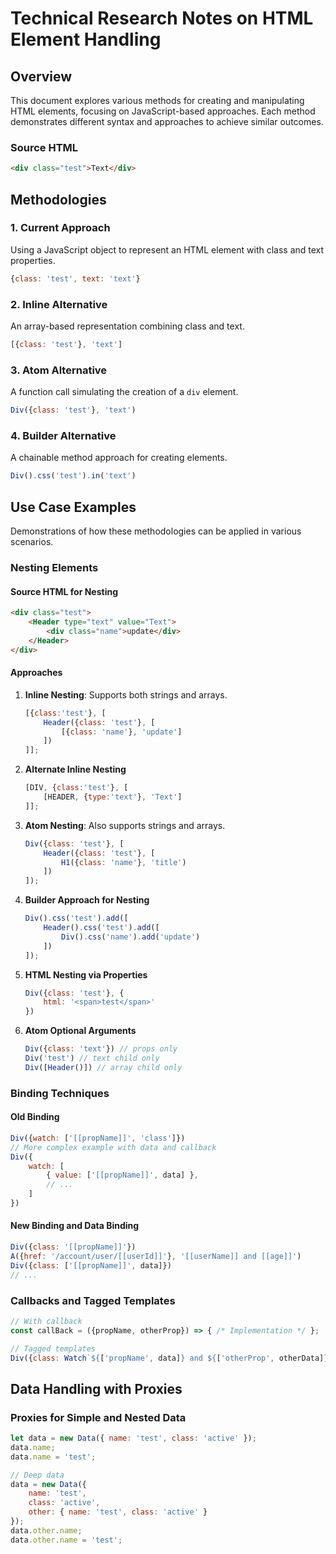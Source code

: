 # Technical Research Notes on HTML Element Handling

## Overview
This document explores various methods for creating and manipulating HTML elements, focusing on JavaScript-based approaches. Each method demonstrates different syntax and approaches to achieve similar outcomes.

### Source HTML
```html
<div class="test">Text</div>
```

## Methodologies

### 1. Current Approach
Using a JavaScript object to represent an HTML element with class and text properties.
```javascript
{class: 'test', text: 'text'}
```

### 2. Inline Alternative
An array-based representation combining class and text.
```javascript
[{class: 'test'}, 'text']
```

### 3. Atom Alternative
A function call simulating the creation of a `div` element.
```javascript
Div({class: 'test'}, 'text')
```

### 4. Builder Alternative
A chainable method approach for creating elements.
```javascript
Div().css('test').in('text')
```

## Use Case Examples
Demonstrations of how these methodologies can be applied in various scenarios.

### Nesting Elements

#### Source HTML for Nesting
```html
<div class="test">
    <Header type="text" value="Text">
        <div class="name">update</div>
    </Header>
</div>
```

#### Approaches

1. **Inline Nesting**: Supports both strings and arrays.
   ```javascript
   [{class:'test'}, [
       Header({class: 'test'}, [
           [{class: 'name'}, 'update']
       ])
   ]];
   ```

2. **Alternate Inline Nesting**
   ```javascript
   [DIV, {class:'test'}, [
       [HEADER, {type:'text'}, 'Text']
   ]];
   ```

3. **Atom Nesting**: Also supports strings and arrays.
   ```javascript
   Div({class: 'test'}, [
       Header({class: 'test'}, [
           H1({class: 'name'}, 'title')
       ])
   ]);
   ```

4. **Builder Approach for Nesting**
   ```javascript
   Div().css('test').add([
       Header().css('test').add([
           Div().css('name').add('update')
       ])
   ]);
   ```

5. **HTML Nesting via Properties**
   ```javascript
   Div({class: 'test'}, {
       html: '<span>test</span>'
   })
   ```

6. **Atom Optional Arguments**
   ```javascript
   Div({class: 'text'}) // props only
   Div('test') // text child only
   Div([Header()]) // array child only
   ```

### Binding Techniques

#### Old Binding
```javascript
Div({watch: ['[[propName]]', 'class']})
// More complex example with data and callback
Div({
    watch: [
        { value: ['[[propName]]', data] },
        // ...
    ]
})
```

#### New Binding and Data Binding
```javascript
Div({class: '[[propName]]'})
A({href: '/account/user/[[userId]]'}, '[[userName]] and [[age]]')
Div({class: ['[[propName]]', data]})
// ...
```

### Callbacks and Tagged Templates
```javascript
// With callback
const callBack = ({propName, otherProp}) => { /* Implementation */ };

// Tagged templates
Div({class: Watch`${['propName', data]} and ${['otherProp', otherData]}`})
```

## Data Handling with Proxies

### Proxies for Simple and Nested Data
```javascript
let data = new Data({ name: 'test', class: 'active' });
data.name;
data.name = 'test';

// Deep data
data = new Data({
    name: 'test',
    class: 'active',
    other: { name: 'test', class: 'active' }
});
data.other.name;
data.other.name = 'test';
```
